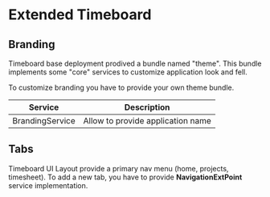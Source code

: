 # Extended Timeboard

## Branding

Timeboard base deployment prodived a bundle named "theme". 
This bundle implements some "core" services to customize application look and fell.

To customize branding you have to provide your own theme bundle.


| Service         | Description                       |
|-----------------|-----------------------------------|
| BrandingService | Allow to provide application name |


## Tabs

Timeboard UI Layout provide a primary nav menu (home, projects, timesheet).
To add a new tab, you have to provide **NavigationExtPoint** service implementation.